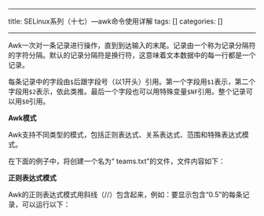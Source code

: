 
--- 
title:  SELinux系列（十七）—awk命令使用详解 
tags: []
categories: [] 

---
Awk一次对一条记录进行操作，直到到达输入的末尾。记录由一个称为记录分隔符的字符分隔。默认的记录分隔符是换行符，这意味着文本数据中的每一行都是一个记录。

每条记录中的字段由`$`后跟字段号（以1开头）引用。第一个字段用`$1`表示，第二个字段用`$2`表示，依此类推。最后一个字段也可以用特殊变量`$NF`引用。整个记录可以用`$0`引用。

**Awk模式**

Awk支持不同类型的模式，包括正则表达式、关系表达式、范围和特殊表达式模式。

在下面的例子中，将创建一个名为“ teams.txt”的文件，文件内容如下：

**正则表达式模式**

Awk的正则表达式模式用斜线（//）包含起来，例如：要显示包含“0.5”的每条记录，可以运行以下：
